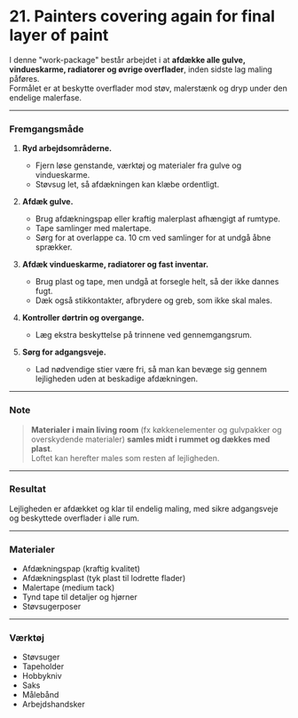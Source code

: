# 21. Painters covering again for final layer of paint

I denne "work-package" består arbejdet i at **afdække alle gulve, vindueskarme, radiatorer og øvrige overflader**, inden sidste lag maling påføres.  
Formålet er at beskytte overflader mod støv, malerstænk og dryp under den endelige malerfase.

---

### Fremgangsmåde

1. **Ryd arbejdsområderne.**  
   - Fjern løse genstande, værktøj og materialer fra gulve og vindueskarme.  
   - Støvsug let, så afdækningen kan klæbe ordentligt.  

2. **Afdæk gulve.**  
   - Brug afdækningspap eller kraftig malerplast afhængigt af rumtype.  
   - Tape samlinger med malertape.  
   - Sørg for at overlappe ca. 10 cm ved samlinger for at undgå åbne sprækker.  

3. **Afdæk vindueskarme, radiatorer og fast inventar.**  
   - Brug plast og tape, men undgå at forsegle helt, så der ikke dannes fugt.  
   - Dæk også stikkontakter, afbrydere og greb, som ikke skal males.  

4. **Kontroller dørtrin og overgange.**  
   - Læg ekstra beskyttelse på trinnene ved gennemgangsrum.  

5. **Sørg for adgangsveje.**  
   - Lad nødvendige stier være fri, så man kan bevæge sig gennem lejligheden uden at beskadige afdækningen.

---

### Note  
> **Materialer i main living room** (fx køkkenelementer og gulvpakker og overskydende materialer) **samles midt i rummet og dækkes med plast**.  
> Loftet kan herefter males som resten af lejligheden.

---

### Resultat  
Lejligheden er afdækket og klar til endelig maling, med sikre adgangsveje og beskyttede overflader i alle rum.

---

### Materialer  
- Afdækningspap (kraftig kvalitet)  
- Afdækningsplast (tyk plast til lodrette flader)  
- Malertape (medium tack)  
- Tynd tape til detaljer og hjørner  
- Støvsugerposer  

---

### Værktøj  
- Støvsuger  
- Tapeholder  
- Hobbykniv  
- Saks  
- Målebånd  
- Arbejdshandsker  
